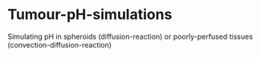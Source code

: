 # Tumour-pH-simulations
Simulating pH in spheroids (diffusion-reaction) or poorly-perfused tissues (convection-diffusion-reaction)
